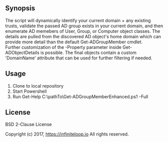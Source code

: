 ## Synopsis

The script will dynamically identify your current domain + any existing trusts, validate the passed AD group exists 
in your current domain, and then enumerate AD memebers of User, Group, or Computer object classes.  The details 
are pulled from the discovered AD object's home domain which can provide more detail than the default Get-ADGroupMember cmdlet.  
Further customization of the -Property parameter inside Get-ADObjectDetails is possible.  The final objects contain
a custom 'DomainName' attribute that can be used for further filtering if needed.

## Usage

1) Clone to local repository
2) Start Powershell
3) Run Get-Help C:\pathTo\Get-ADGroupMemberEnhanced.ps1 -Full

## License

BSD 2-Clause License

Copyright (c) 2017, https://infiniteloop.io
All rights reserved.

